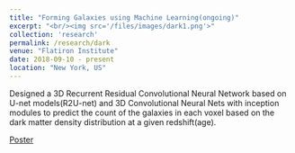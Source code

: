 ```yaml
---
title: "Forming Galaxies using Machine Learning(ongoing)"
excerpt: "<br/><img src='/files/images/dark1.png'>"
collection: 'research'
permalink: /research/dark
venue: "Flatiron Institute"
date: 2018-09-10 - present
location: "New York, US"
---
```

Designed a 3D Recurrent Residual Convolutional Neural Network based on U-net models(R2U-net) and 3D Convolutional Neural Nets with inception modules to predict the count of the galaxies in each voxel based on the dark matter density distribution at a given redshift(age).


[Poster](http://yueqiusun.github.io/files/1006_poster.pdf)

<!-- Method
======
Designed 3D Convolution Neural Nets with inception modules with different architectures and 3D R2Unet to predict parameters for Full Hydrodynamic Simulation based on the simulation on dark matter density distribution at a certain redshift (age). 
Background
======
The project is one of the most challenging and interesting project in the interface of physics and machine learning. Physicists have spend ages in accumulating "physical intuitions" through their training. Machine Learning has recently be touted to be able to probably learn "science" without the guide of humans or scientists for scientific problems.


One may wonder what would happen if one combines physical intuition and the power of machine learning, in particular deep neural network. What happens if we impose rotational, translational invariance that is inherent in the training set directly instead of letting the system learn it by itself?


There have been a bit of literature on implementing what we think is inherent in the system into the NN, however, there are a lot more to be done.


Cosmology has a lot of physical laws and rules we can implement onto our deep NN that can in principle significantly improve our results in prediction.



This is a riskier project, but probably have a higher return than most projects in physics alone, since it will lead the way in understanding how one can put in intuitions or existing knowledge directly into the network instead of through training sets.


The data will be real and complex numbers as a function of frequency (radio frequency) and time. The data set will be astrophysical in nature, but also has interference from tele-communications, radio, TV.


The size of the dataset can range from a few TB to a few PB (depending on how much we need to generate realistic mock datasets). -->

